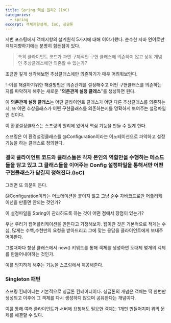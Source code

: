 ```yaml
---
title: Spring 핵심 원리2 (IoC)
categories: 
  - spring
excerpt: 객체지향설계, IoC, 싱글톤
---
```


저번 포스팅에서 객체지향의 설계원칙 5가지에 대해 이야기했다.
순수한 자바 언어로만 객체지향하기에는 분명히 힘든점이 있다.
> 특히 클라이언트 코드가 과연 구체적인 구현 클래스에 의존하지 않고 상위 개념인 추상클래스에만 의존할 수 있는가?

조금만 깊게 생각해보면 추상클래스에만 의존하기가 매우 어려워보인다.

✨이를 해결하기위한 해결방법은 의존관계를 설정해주고 어떤 구현클래스를 의존하는 지를 파악하게 해주는
새로운 "**의존관계 설정 클래스**"를 생성하면 된다.

이 **의존관계 설정 클래스**는 어떤 클라이언트 클래스가 어떤 다른 추상클래스를 의존하는지, 또 어떤 
추상클래스가 어떤 구현클래스를 의존하는지를 명확하게 보여주는 설정파일인 것이다.

이 환경설정클래스는 스프링의 원리에 있어서 핵심 기능을 만들 수 있게 한다.

스프링은 이 환경설정클래스를 @Configuration이라는 어노테이션으로 파악하고 설정기능을 하는 클래스로 정의한다.

### 결국 클라이언트 코드와 클래스들은 각자 본인의 역할만을 수행하는 메소드들을 담고 있고 그 클래스들을 이어주는 Config 설정파일을 통해서만 어떤 구현클래스가 담길지 정해진다.(IoC)

그러면 또 의문이 든다. 

@Configuration이라는 어노테이션을 붙이지 않고 그냥 순수 자바코드로만 어플리케이션을 만들면 안되는 것인가?

이 설정파일을 Spring이 관리하도록 하는 것이 어떤 점에서 장점이 있는가?

우선 우리가 웹어플리케이션을 만든다고 가정해보자. 웹이란 것은 기본적으로 적게는 수십, 많게는 수백,수천만의 요청을 받아드리고
그에 맞는 응답을 클라이언트에게 보내주어야한다.

그럴때마다 항상 클래스에서 new() 키워드를 통해 객체를 생성하면 도대체 몇개의 객체를 만들어내야하는 것인가.

이를 방지하게 해주는 기능을 스프링에서 제공해준다.

### Singleton 패턴
스프링 컨테이너는 기본적으로 싱글톤 컨테이너이다.
싱글톤의 개념은 객체는 딱 한번만 생성되고 이후에 그 객체를 다시 생성하지 않으며 공유한다는 개념이다.

이를 통해 여러 클라이언트가 서버에 요청해도 필요한 객체는 1개만 만들어지며 위의 문제를 해결할 수 있다.